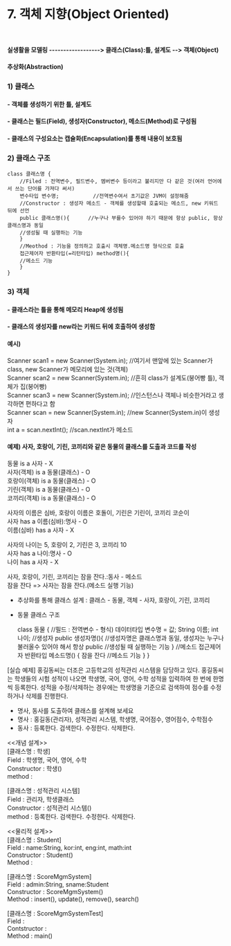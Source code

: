 # 7. 객체 지향(Object Oriented)<br><br>
#### 실생활을 모델링 ------------------> 클래스(Class):틀, 설계도 --> 객체(Object)
####			  추상화(Abstraction)
			 
### 1) 클래스
#### - 객체를 생성하기 위한 틀, 설계도
#### - 클래스는 필드(Field), 생성자(Constructor), 메소드(Method)로 구성됨
#### - 클래스의 구성요소는 캡슐화(Encapsulation)를 통해 내용이 보호됨

### 2) 클래스 구조
	class 클래스명 {
		//Filed : 전역변수, 필드변수, 멤버변수 등이라고 불리지만 다 같은 것(여러 언어에서 쓰는 단어를 가져다 써서)
		변수타입 변수명;			//전역변수여서 초기값은 JVM이 설정해줌
		//Constructor : 생성자 메소드 - 객체를 생성할때 호출되는 메소드, new 키워드 뒤에 선언
		public 클래스명(){		//누구나 부를수 있어야 하기 때문에 항상 public, 항상 클래스명과 동일
		//생성될 때 실행하는 기능
		} 
		//Meothod : 기능을 정의하고 호출시 객체명.메소드명 형식으로 호출
		접근제어자 반환타입(=리턴타입) method명(){
		//메소드 기능
		}
	}

### 3) 객체
#### - 클래스라는 틀을 통해 메모리 Heap에 생성됨
#### - 클래스의 생성자를 new라는 키워드 뒤에 호출하여 생성함
#### 예시)
Scanner scan1 = new Scanner(System.in);		//여기서 맨앞에 있는 Scanner가 class, new Scanner가 메모리에 있는 것(객체)<br>
Scanner scan2 = new Scanner(System.in);		//흔히 class가 설계도(붕어빵 틀), 객체가 집(붕어빵) <br>
Scanner scan3 = new Scanner(System.in);		//인스턴스나 객체나 비슷한거라고 생각하면 편하다고 함<br>
Scanner scan = new Scanner(System.in);		//new Scanner(System.in)이 생성자<br>
int a = scan.nextInt();						//scan.nextInt가 메소드<br>

#### 예제) 사자, 호랑이, 기린, 코끼리와 같은 동물의 클래스를 도출과 코드를 작성
동물 is a 사자 - X<br>
사자(객체) is a 동물(클래스) - O<br>
호랑이(객체) is a 동물(클래스) - O<br>
기린(객체) is a 동물(클래스) - O<br>
코끼리(객체) is a 동물(클래스) - O<br>

사자의 이름은 심바, 호랑이 이름은 호돌이, 기린은 기린이, 코끼리 코순이<br>
사자 has a 이름(심바):명사 - O<br>
이름(심바) has a 사자 - X<br>

사자의 나이는 5, 호랑이 2, 기린은 3, 코끼리 10<br>
사자 has a 나이:명사 - O<br>
나이 has a 사자 - X<br>

사자, 호랑이, 기린, 코끼리는 잠을 잔다.:동사 - 메소드<br>
잠을 잔다 => 사자는 잠을 잔다.(메소드 실행 기능)<br>

- 추상화를 통해 클래스 설계 : 클래스 - 동물, 객체 - 사자, 호랑이, 기린, 코끼리<br>
- 동물 클래스 구조

	class 동물 {
		//필드 : 전역변수 - 형식) 데이터타입 변수명 = 값;
		String 이름;
		int 나이;
		//생성자
		public 생성자명(){		//생성자명은 클래스명과 동일, 생성자는 누구나 불러올수 있어야 해서 항상 public
			//생성될 때 실행하는 기능
		}
		//메소드
		접근제어자 반환타입 메소드명() {
		잠을 잔다	//메소드 기능
		}
	}

[실습 예제]
홍길동씨는 더조은 고등학교의 성적관리 시스템을 담당하고 있다. 홍길동씨는 학생들의
시험 성적이 나오면 학생명, 국어, 영어, 수학 성적을 입력하여 한 번에 한명씩 등록한다.
성적을 수정/삭제하는 경우에는 학생명을 기준으로 검색하여 점수를 수정하거나 삭제를 진행한다.
- 명사, 동사를 도출하여 클래스를 설계해 보세요
- 명사 : 홍길동(관리자), 성적관리 시스템, 학생명, 국어점수, 영어점수, 수학점수
- 동사 : 등록한다. 검색한다. 수정한다. 삭제한다.

<<개념 설계>><br>
[클래스명 : 학생]<br>
Field : 학생명, 국어, 영어, 수학<br>
Constructor : 학생()<br>
method : <br>

[클래스명 : 성적관리 시스템]<br>
Field : 관리자, 학생클래스<br>
Constructor : 성적관리 시스템()<br>
method : 등록한다. 검색한다. 수정한다. 삭제한다.<br>

<<물리적 설계>><br>
[클래스명 : Student]<br>
Field : name:String, kor:int, eng:int, math:int<br>
Constructor : Student()<br>
Method : <br>

[클래스명 : ScoreMgmSystem]<br>
Field : admin:String, sname:Student<br>
Constructor : ScoreMgmSystem()<br>
Method : insert(), update(), remove(), search()<br>

[클래스명 : ScoreMgmSystemTest]<br>
Field : <br>
Contstructor : <br>
Method : main()<br>
